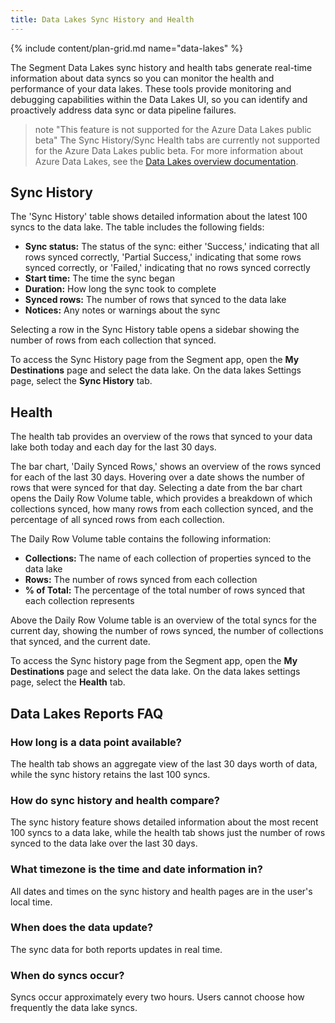 ```yaml
---
title: Data Lakes Sync History and Health
---
```

{% include content/plan-grid.md name="data-lakes" %}

The Segment Data Lakes sync history and health tabs generate real-time information about data syncs so you can monitor the health and performance of your data lakes. These tools provide monitoring and debugging capabilities within the Data Lakes UI, so you can identify and proactively address data sync or data pipeline failures. 

> note "This feature is not supported for the Azure Data Lakes public beta"
> The Sync History/Sync Health tabs are currently not supported for the Azure Data Lakes public beta. For more information about Azure Data Lakes, see the [Data Lakes overview documentation](/docs/connections/storage/data-lakes/index/#how-azure-data-lakes-works).

## Sync History
The 'Sync History' table shows detailed information about the latest 100 syncs to the data lake. The table includes the following fields:
* **Sync status:** The status of the sync: either 'Success,' indicating that all rows synced correctly, 'Partial Success,' indicating that some rows synced correctly, or 'Failed,' indicating that no rows synced correctly
* **Start time:** The time the sync began
* **Duration:** How long the sync took to complete
* **Synced rows:** The number of rows that synced to the data lake
* **Notices:** Any notes or warnings about the sync

Selecting a row in the Sync History table opens a sidebar showing the number of rows from each collection that synced.

To access the Sync History page from the Segment app, open the **My Destinations** page and select the data lake. On the data lakes Settings page, select the **Sync History** tab. 

## Health
The health tab provides an overview of the rows that synced to your data lake both today and each day for the last 30 days. 

The bar chart, 'Daily Synced Rows,' shows an overview of the rows synced for each of the last 30 days. Hovering over a date shows the number of rows that were synced for that day. Selecting a date from the bar chart opens the Daily Row Volume table, which provides a breakdown of which collections synced, how many rows from each collection synced, and the percentage of all synced rows from each collection.

The Daily Row Volume table contains the following information:
* **Collections:** The name of each collection of properties synced to the data lake
* **Rows:** The number of rows synced from each collection
* **% of Total:** The percentage of the total number of rows synced that each collection represents

Above the Daily Row Volume table is an overview of the total syncs for the current day, showing the number of rows synced, the number of collections that synced, and the current date.

To access the Sync history page from the Segment app, open the **My Destinations** page and select the data lake. On the data lakes settings page, select the **Health** tab.

## Data Lakes Reports FAQ

### How long is a data point available?
The health tab shows an aggregate view of the last 30 days worth of data, while the sync history retains the last 100 syncs.

### How do sync history and health compare?
The sync history feature shows detailed information about the most recent 100 syncs to a data lake, while the health tab shows just the number of rows synced to the data lake over the last 30 days.

### What timezone is the time and date information in?
All dates and times on the sync history and health pages are in the user's local time. 

### When does the data update?
The sync data for both reports updates in real time.

### When do syncs occur?
Syncs occur approximately every two hours. Users cannot choose how frequently the data lake syncs. 